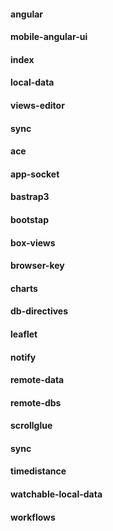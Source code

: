 #### angular



#### mobile-angular-ui

#### index

#### local-data

#### views-editor

#### sync

#### ace

#### app-socket

#### bastrap3

#### bootstap

#### box-views

#### browser-key

#### charts

#### db-directives

#### leaflet

#### notify

#### remote-data

#### remote-dbs

#### scrollglue

#### sync

#### timedistance

#### watchable-local-data

#### workflows
